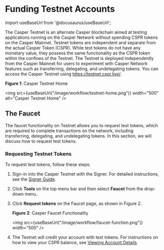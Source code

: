 # Funding Testnet Accounts

import useBaseUrl from '@docusaurus/useBaseUrl';

The Casper Testnet is an alternate Casper blockchain aimed at testing applications running on the Casper Network without spending CSPR tokens on the Casper Mainnet. Testnet tokens are independent and separate from the actual Casper Token (CSPR). While test tokens do not have any monetary value, they possess the same functionality as the CSPR token within the confines of the Testnet. The Testnet is deployed independently from the Casper Mainnet for users to experiment with Casper Network features such as transferring, delegating, and undelegating tokens. You can access the Casper Testnet using https://testnet.cspr.live/. 

**Figure 1**: Casper Testnet Home

<img src={useBaseUrl("/image/workflow/testnet-home.png")} width="500" alt="Casper Testnet Home" />

## The Faucet

The faucet functionality on Testnet allows you to request test tokens, which are required to complete transactions on the network, including transferring, delegating, and undelegating tokens. In this section, we will discuss how to request test tokens.

### Requesting Testnet Tokens 

To request test tokens, follow these steps:
1. Sign-in into the Casper Testnet with the Signer. For detailed instructions, see the [Signer Guide](signer-guide.md). 
2. Click **Tools** on the top menu bar and then select **Faucet** from the drop-down menu. 
3. Click **Request tokens** on the Faucet page, as shown in Figure 2. 

    **Figure 2**: Casper Faucet Functionality 

    <img src={useBaseUrl("/image/workflow/faucet-function.png")} width="500" />

4. The Testnet will credit your account with test tokens. For instructions on how to view your CSPR balance, see [Viewing Account Details](../signer-guide/#6-viewing-account-details).

